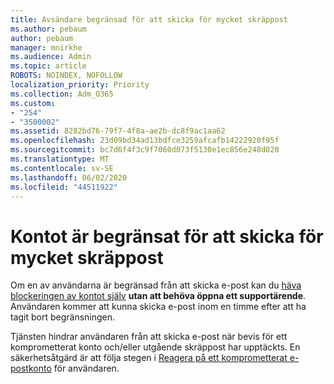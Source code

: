 ```yaml
---
title: Avsändare begränsad för att skicka för mycket skräppost
ms.author: pebaum
author: pebaum
manager: mnirkhe
ms.audience: Admin
ms.topic: article
ROBOTS: NOINDEX, NOFOLLOW
localization_priority: Priority
ms.collection: Adm_O365
ms.custom:
- "254"
- "3500002"
ms.assetid: 8282bd76-79f7-4f8a-ae2b-dc8f9ac1aa62
ms.openlocfilehash: 23d09bd34ad13bdfce3259afcafb14222920f95f
ms.sourcegitcommit: bc7d6f4f3c9f7060d073f5130e1ec856e248d020
ms.translationtype: MT
ms.contentlocale: sv-SE
ms.lasthandoff: 06/02/2020
ms.locfileid: "44511922"
---
```

# <a name="account-is-restricted-for-sending-too-much-spam"></a>Kontot är begränsat för att skicka för mycket skräppost

Om en av användarna är begränsad från att skicka e-post kan du [häva blockeringen av kontot själv](https://protection.office.com/?hash=/restrictedusers) **utan att behöva öppna ett supportärende**. Användaren kommer att kunna skicka e-post inom en timme efter att ha tagit bort begränsningen.

Tjänsten hindrar användaren från att skicka e-post när bevis för ett komprometterat konto och/eller utgående skräppost har upptäckts. En säkerhetsåtgärd är att följa stegen i [Reagera på ett komprometterat e-postkonto](https://docs.microsoft.com/microsoft-365/security/office-365-security/responding-to-a-compromised-email-account) för användaren.
